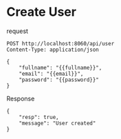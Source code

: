 # Create User

request

```http request
POST http://localhost:8060/api/user
Content-Type: application/json

{
    "fullname": "{{fullname}}",
    "email": "{{email}}",
    "password": "{{password}}"
}
```

Response

```http request
{
    "resp": true,
    "message": "User created"
}

```
